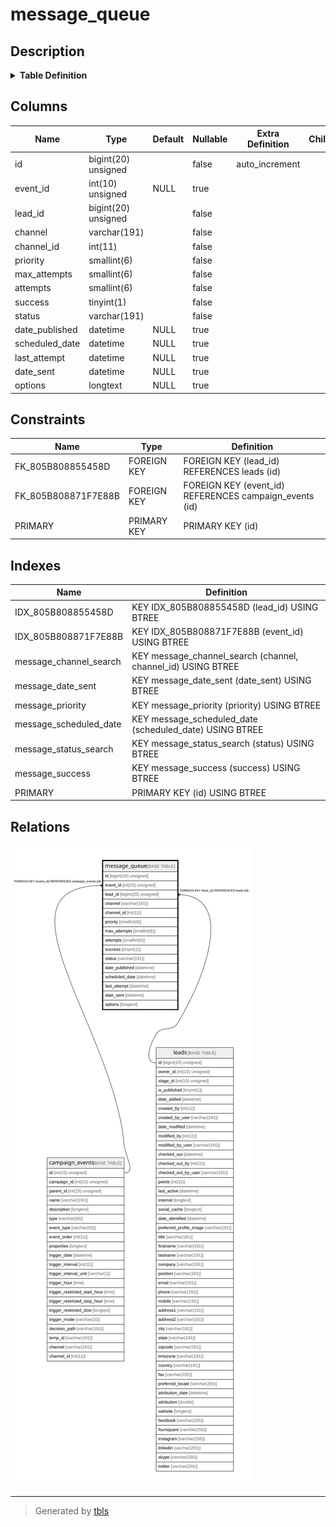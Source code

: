 # message_queue

## Description

<details>
<summary><strong>Table Definition</strong></summary>

```sql
CREATE TABLE `message_queue` (
  `id` bigint(20) unsigned NOT NULL AUTO_INCREMENT,
  `event_id` int(10) unsigned DEFAULT NULL,
  `lead_id` bigint(20) unsigned NOT NULL,
  `channel` varchar(191) COLLATE utf8mb4_unicode_ci NOT NULL,
  `channel_id` int(11) NOT NULL,
  `priority` smallint(6) NOT NULL,
  `max_attempts` smallint(6) NOT NULL,
  `attempts` smallint(6) NOT NULL,
  `success` tinyint(1) NOT NULL,
  `status` varchar(191) COLLATE utf8mb4_unicode_ci NOT NULL,
  `date_published` datetime DEFAULT NULL,
  `scheduled_date` datetime DEFAULT NULL,
  `last_attempt` datetime DEFAULT NULL,
  `date_sent` datetime DEFAULT NULL,
  `options` longtext COLLATE utf8mb4_unicode_ci DEFAULT NULL COMMENT '(DC2Type:array)',
  PRIMARY KEY (`id`),
  KEY `IDX_805B808871F7E88B` (`event_id`),
  KEY `IDX_805B808855458D` (`lead_id`),
  KEY `message_status_search` (`status`),
  KEY `message_date_sent` (`date_sent`),
  KEY `message_scheduled_date` (`scheduled_date`),
  KEY `message_priority` (`priority`),
  KEY `message_success` (`success`),
  KEY `message_channel_search` (`channel`,`channel_id`),
  CONSTRAINT `FK_805B808855458D` FOREIGN KEY (`lead_id`) REFERENCES `leads` (`id`) ON DELETE CASCADE,
  CONSTRAINT `FK_805B808871F7E88B` FOREIGN KEY (`event_id`) REFERENCES `campaign_events` (`id`) ON DELETE CASCADE
) ENGINE=InnoDB DEFAULT CHARSET=utf8mb4 COLLATE=utf8mb4_unicode_ci ROW_FORMAT=DYNAMIC
```

</details>

## Columns

| Name | Type | Default | Nullable | Extra Definition | Children | Parents | Comment |
| ---- | ---- | ------- | -------- | --------------- | -------- | ------- | ------- |
| id | bigint(20) unsigned |  | false | auto_increment |  |  |  |
| event_id | int(10) unsigned | NULL | true |  |  | [campaign_events](campaign_events.md) |  |
| lead_id | bigint(20) unsigned |  | false |  |  | [leads](leads.md) |  |
| channel | varchar(191) |  | false |  |  |  |  |
| channel_id | int(11) |  | false |  |  |  |  |
| priority | smallint(6) |  | false |  |  |  |  |
| max_attempts | smallint(6) |  | false |  |  |  |  |
| attempts | smallint(6) |  | false |  |  |  |  |
| success | tinyint(1) |  | false |  |  |  |  |
| status | varchar(191) |  | false |  |  |  |  |
| date_published | datetime | NULL | true |  |  |  |  |
| scheduled_date | datetime | NULL | true |  |  |  |  |
| last_attempt | datetime | NULL | true |  |  |  |  |
| date_sent | datetime | NULL | true |  |  |  |  |
| options | longtext | NULL | true |  |  |  | (DC2Type:array) |

## Constraints

| Name | Type | Definition |
| ---- | ---- | ---------- |
| FK_805B808855458D | FOREIGN KEY | FOREIGN KEY (lead_id) REFERENCES leads (id) |
| FK_805B808871F7E88B | FOREIGN KEY | FOREIGN KEY (event_id) REFERENCES campaign_events (id) |
| PRIMARY | PRIMARY KEY | PRIMARY KEY (id) |

## Indexes

| Name | Definition |
| ---- | ---------- |
| IDX_805B808855458D | KEY IDX_805B808855458D (lead_id) USING BTREE |
| IDX_805B808871F7E88B | KEY IDX_805B808871F7E88B (event_id) USING BTREE |
| message_channel_search | KEY message_channel_search (channel, channel_id) USING BTREE |
| message_date_sent | KEY message_date_sent (date_sent) USING BTREE |
| message_priority | KEY message_priority (priority) USING BTREE |
| message_scheduled_date | KEY message_scheduled_date (scheduled_date) USING BTREE |
| message_status_search | KEY message_status_search (status) USING BTREE |
| message_success | KEY message_success (success) USING BTREE |
| PRIMARY | PRIMARY KEY (id) USING BTREE |

## Relations

![er](message_queue.svg)

---

> Generated by [tbls](https://github.com/k1LoW/tbls)
